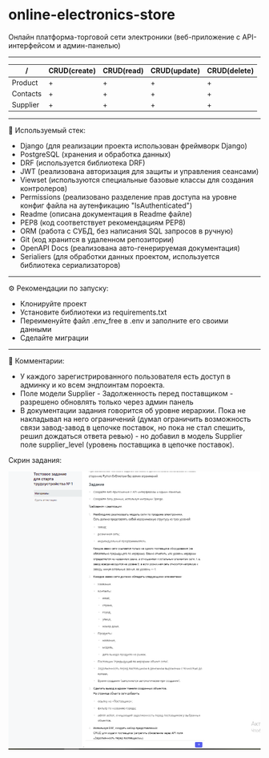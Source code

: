 # online-electronics-store


Онлайн платформа-торговой сети электроники (веб-приложение с API-интерфейсом и админ-панелью)
___

 /        | CRUD(create) | CRUD(read) | CRUD(update) | CRUD(delete) 
----------|--------------|------------|--------------|--------------
 Product  | +            | +          | +            | +            
 Contacts | +            | +          | +            | +            
 Supplier | +            | +          | +            | +            

___
🧩 Используемый стек:

- Django (для реализации проекта использован фреймворк Django)
- PostgreSQL (хранения и обработка данных)
- DRF (используется библиотека DRF)
- JWT (реализована авторизация для защиты и управления сеансами)
- Viewset (используются специальные базовые классы для создания контролеров)
- Permissions (реализовано разделение прав доступа на уровне конфиг файла на аутенфикацию "IsAuthenticated")
- Readme (описана документация в Readme файле)
- PEP8 (код соответствует рекомендациям PEP8)
- ORM (работа с СУБД, без написания SQL запросов в ручную)
- Git (код хранится в удаленном репозитории)
- OpenAPI Docs (реализована авто-генерируемая документация)
- Serialiers (для обработки данных проектом, используется библиотека сериализаторов)

___
⚙️ Рекомендации по запуску:

- Клонируйте проект
- Установите библиотеки из requirements.txt
- Переименуйте файл .env_free в .env и заполните его своими данными
- Сделайте миграции

___
💬 Комментарии:

- У каждого зарегистрированного пользователя есть доступ в админку и ко всем эндпоинтам пороекта.
- Поле модели Supplier - Задолженность перед поставщиком - разрешено обновлять только через админ панель
- В документации задания говорится об уровне иерархии. Пока не накладывал на него ограничений
  (думал ограничить возможность связи завод-завод в цепочке поставок, но пока не стал
  спешить, решил дождаться ответа ревью) - но добавил в модель
  Supplier поле supplier_level (уровень поставщика в цепочке поставок).

Скрин задания:

![img.png](img.png)
